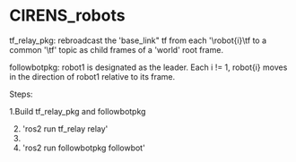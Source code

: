 # CIRENS_robots

tf_relay_pkg: rebroadcast the 'base_link" tf from each '\robot{i}\tf to a common '\tf' topic as child frames of a 'world' root frame. 

followbotpkg: robot1 is designated as the leader.  Each i != 1, robot{i} moves in the direction of robot1 relative to its frame. 

Steps:

1.Build tf_relay_pkg and followbotpkg

2. 'ros2 run tf_relay relay'
3. 
4. 'ros2 run followbotpkg followbot'

